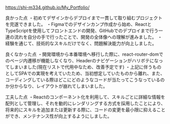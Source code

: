 https://shi-m334.github.io/My_Portfolio/

良かった点
・初めてデザインからデプロイまで一貫して取り組むプロジェクトを完遂できました。
・Figmaでのデザインカンプ作成から始め、ReactとTypeScriptを使用してフロントエンドの開発、GitHubでのデプロイまで行う一連の流れを自分の手で行ったことで、開発の全体像への理解が進みました。
・経験を通じて、技術的なスキルだけでなく、問題解決能力が向上しました。

良くなかった点
・開発環境から本番環境へ移行した際に、react-router-domでのページ内遷移が機能しなくなり、Headerのナビゲーションがハリボテになってしまいました(現在リストで代用中なため、改善予定です)
・上記に伴うものとしてSPAでの実現を考えていたため、当初想定していたものから離れ、また、コーディングしている際はどこにどのようなコードが当たってこうなっているのか分からなり、レイアウトが崩れてしまいました。

工夫した点
・Reactのコンポーネント化を利用して、スキルごとに詳細な情報を配列として管理し、それを動的にレンダリングする方式を採用したことにより、将来的にスキルを追加または更新する際に、コードの変更を最小限に抑えることができ、メンテナンス性が向上するようにしました。
